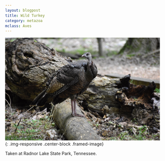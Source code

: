 ```yaml
---
layout: blogpost 
title: Wild Turkey
category: metazoa
mclass: Aves
---
```


![Wild Turkey](/images/20170518_wild_turkey_small.jpg){: .img-responsive .center-block .framed-image}

Taken at Radnor Lake State Park, Tennessee.
